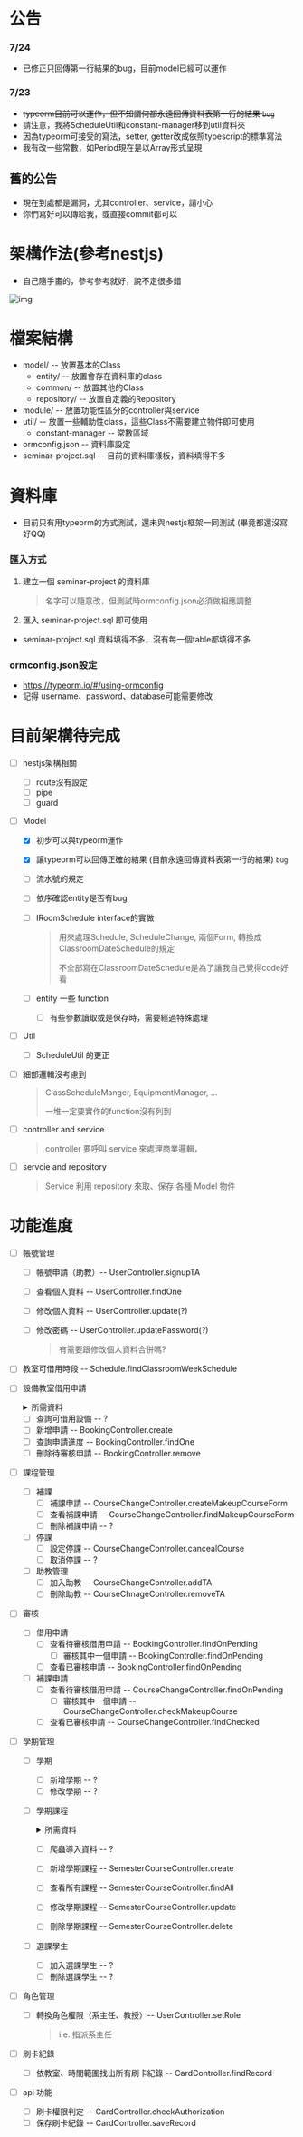 # 公告

### 7/24

* 已修正只回傳第一行結果的bug，目前model已經可以運作

### 7/23

* ~~typeorm目前可以運作，但不知謂何都永遠回傳資料表第一行的結果    `bug`~~
* 請注意，我將ScheduleUtil和constant-manager移到util資料夾
* 因為typeorm可接受的寫法，setter, getter改成依照typescript的標準寫法
* 我有改一些常數，如Period現在是以Array形式呈現

## 舊的公告

* 現在到處都是漏洞，尤其controller、service，請小心
* 你們寫好可以傳給我，或直接commit都可以

# 架構作法(參考nestjs)

* 自己隨手畫的，參考參考就好，說不定很多錯

![img](framework.jpg)

# 檔案結構

* model/    -- 放置基本的Class
  * entity/    -- 放置會存在資料庫的class
  * common/    -- 放置其他的Class
  * repository/    -- 放置自定義的Repository
* module/   -- 放置功能性區分的controller與service
* util/    -- 放置一些輔助性class，這些Class不需要建立物件即可使用
  * constant-manager    -- 常數區域
* ormconfig.json    -- 資料庫設定
* seminar-project.sql    -- 目前的資料庫樣板，資料填得不多

# 資料庫

* 目前只有用typeorm的方式測試，還未與nestjs框架一同測試 (畢竟都還沒寫好QQ)

### 匯入方式

1. 建立一個 seminar-project 的資料庫

   > 名字可以隨意改，但測試時ormconfig.json必須做相應調整
   >
   
2. 匯入 seminar-project.sql 即可使用

* seminar-project.sql 資料填得不多，沒有每一個table都填得不多

### ormconfig.json設定

* https://typeorm.io/#/using-ormconfig
* 記得 username、password、database可能需要修改

# 目前架構待完成

* [ ] nestjs架構相關

  * [ ] route沒有設定
  * [ ] pipe
  * [ ] guard

* [ ] Model

  * [x] 初步可以與typeorm運作

  * [x] 讓typeorm可以回傳正確的結果 (目前永遠回傳資料表第一行的結果)  `bug`

  * [ ] 流水號的規定

  * [ ] 依序確認entity是否有bug

  * [ ] IRoomSchedule interface的實做

    > 用來處理Schedule, ScheduleChange, 兩個Form, 轉換成 ClassroomDateSchedule的規定
    >
    > 不全部寫在ClassroomDateSchedule是為了讓我自己覺得code好看

  * [ ] entity 一些 function

    * [ ] 有些參數讀取或是保存時，需要經過特殊處理

* [ ] Util

  * [ ] ScheduleUtil 的更正

* [ ] 細部邏輯沒考慮到

  > ClassScheduleManger, EquipmentManager, ...
  >
  > 一堆一定要實作的function沒有列到

* [ ] controller and service

  > controller 要呼叫 service 來處理商業邏輯，

* [ ] servcie and repository

  > Service 利用 repository 來取、保存 各種 Model 物件

# 功能進度

- [ ] 帳號管理 

  - [ ] 帳號申請（助教）-- UserController.signupTA

  - [ ] 查看個人資料 -- UserController.findOne

  - [ ] 修改個人資料 -- UserController.update(?)

  - [ ] 修改密碼 -- UserController.updatePassword(?) 

    > 有需要跟修改個人資料合併嗎?

- [ ] 教室可借用時段 -- Schedule.findClassroomWeekSchedule

- [ ] 設備教室借用申請
  <details>
  <summary>所需資料</summary>
  
  - 系內人、系外人
  - 申請者id（系內人）
  - 申請者姓名（系外人）
  - 申請者email
  - 申請者Phone
  - 借用日期
  - 借用時段區間
  - 借用教室
  - 借用設備
    - 類別
    - 設備名
  - 總金額（系外人）
  
  </details>
  
  - [ ] 查詢可借用設備 -- ?
  - [ ] 新增申請 -- BookingController.create
  - [ ] 查詢申請進度 -- BookingController.findOne
  - [ ] 刪除待審核申請 -- BookingController.remove

- [ ] 課程管理

  - [ ] 補課
    - [ ] 補課申請 -- CourseChangeController.createMakeupCourseForm
    - [ ] 查看補課申請 -- CourseChangeController.findMakeupCourseForm
    - [ ] 刪除補課申請 -- ?
  - [ ] 停課
    - [ ] 設定停課 -- CourseChangeController.cancealCourse
    - [ ] 取消停課 -- ?
  - [ ] 助教管理
    - [ ] 加入助教 -- CourseChangeController.addTA
    - [ ] 刪除助教 -- CourseChnageController.removeTA

- [ ] 審核

  - [ ] 借用申請
    - [ ] 查看待審核借用申請 -- BookingController.findOnPending
      - [ ] 審核其中一個申請 -- BookingController.findOnPending
    - [ ] 查看已審核申請 -- BookingController.findOnPending
  - [ ] 補課申請
    - [ ] 查看待審核借用申請 -- CourseChangeController.findOnPending
      - [ ] 審核其中一個申請 -- CourseChangeController.checkMakeupCourse
    - [ ] 查看已審核申請 -- CourseChangeController.findChecked

- [ ] 學期管理

  - [ ] 學期

    - [ ] 新增學期 -- ? 
    - [ ] 修改學期 -- ?

  - [ ] 學期課程

    <details>
    <summary>所需資料</summary>

    - 課程代碼（無關學期）
      
      > 或許課程也需要CRUD?
    - 選課序號
    - 上課教室
    - 上課老師
    - 課程時段

    </details>

    - [ ] 爬蟲導入資料 -- ?

    - [ ] 新增學期課程 -- SemesterCourseController.create

    - [ ] 查看所有課程 -- SemesterCourseController.findAll

    - [ ] 修改學期課程 -- SemesterCourseController.update

    - [ ] 刪除學期課程 -- SemesterCourseController.delete

  - [ ] 選課學生

    - [ ] 加入選課學生 -- ?
    - [ ] 刪除選課學生 -- ?

- [ ] 角色管理

  - [ ] 轉換角色權限（系主任、教授）-- UserController.setRole

    > i.e. 指派系主任

- [ ] 刷卡紀錄

  - [ ] 依教室、時間範圍找出所有刷卡紀錄 -- CardController.findRecord

- [ ] api 功能

  - [ ] 刷卡權限判定 -- CardController.checkAuthorization
  - [ ] 保存刷卡紀錄 -- CardController.saveRecord